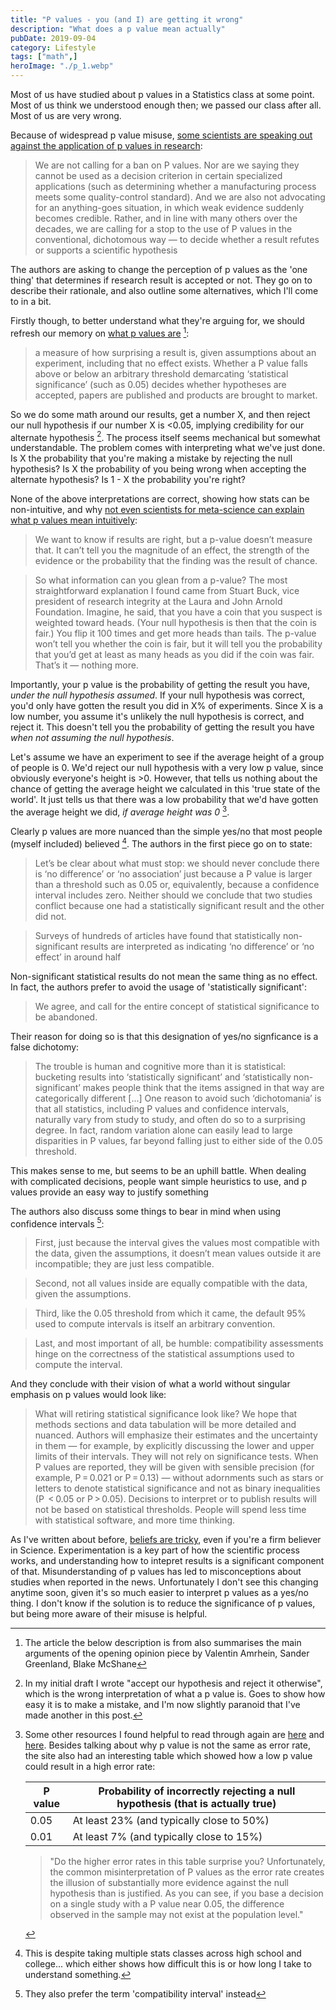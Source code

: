 ```yaml
---
title: "P values - you (and I) are getting it wrong"
description: "What does a p value mean actually"
pubDate: 2019-09-04
category: Lifestyle
tags: ["math",]
heroImage: "./p_1.webp"
---
```


Most of us have studied about p values in a Statistics class at some point. Most of us think we understood enough then; we passed our class after all. Most of us are very wrong. 

Because of widespread p value misuse, [some scientists are speaking out against the application of p values in research](https://www.nature.com/articles/d41586-019-00857-9 "against p values"):

> We are not calling for a ban on P values. Nor are we saying they cannot be used as a decision criterion in certain specialized applications (such as determining whether a manufacturing process meets some quality-control standard). And we are also not advocating for an anything-goes situation, in which weak evidence suddenly becomes credible. Rather, and in line with many others over the decades, we are calling for a stop to the use of P values in the conventional, dichotomous way — to decide whether a result refutes or supports a scientific hypothesis

The authors are asking to change the perception of p values as the 'one thing' that determines if research result is accepted or not. They go on to describe their rationale, and also outline some alternatives, which I'll come to in a bit.

Firstly though, to better understand what they're arguing for, we should refresh our memory on [what p values are](https://www.nature.com/articles/d41586-019-00874-8 "p values") [^1]: 

> a measure of how surprising a result is, given assumptions about an experiment, including that no effect exists. Whether a P value falls above or below an arbitrary threshold demarcating ‘statistical significance’ (such as 0.05) decides whether hypotheses are accepted, papers are published and products are brought to market.

So we do some math around our results, get a number X, and then reject our null hypothesis if our number X is <0.05, implying credibility for our alternate hypothesis [^2]. The process itself seems mechanical but somewhat understandable. The problem comes with interpreting what we've just done. Is X the probability that you're making a mistake by rejecting the null hypothesis? Is X the probability of you being wrong when accepting the alternate hypothesis? Is 1 - X the probability you're right?  

None of the above interpretations are correct, showing how stats can be non-intuitive, and why [not even scientists for meta-science can explain what p values mean intuitively](https://fivethirtyeight.com/features/not-even-scientists-can-easily-explain-p-values/? "easily explain"):

> We want to know if results are right, but a p-value doesn’t measure that. It can’t tell you the magnitude of an effect, the strength of the evidence or the probability that the finding was the result of chance.

> So what information can you glean from a p-value? The most straightforward explanation I found came from Stuart Buck, vice president of research integrity at the Laura and John Arnold Foundation. Imagine, he said, that you have a coin that you suspect is weighted toward heads. (Your null hypothesis is then that the coin is fair.) You flip it 100 times and get more heads than tails. The p-value won’t tell you whether the coin is fair, but it will tell you the probability that you’d get at least as many heads as you did if the coin was fair. That’s it — nothing more.

Importantly, your p value is the probability of getting the result you have, *under the null hypothesis assumed*. If your null hypothesis was correct, you'd only have gotten the result you did in X% of experiments. Since X is a low number, you assume it's unlikely the null hypothesis is correct, and reject it. This doesn't tell you the probability of getting the result you have *when not assuming the null hypothesis*. 

Let's assume we have an experiment to see if the average height of a group of people is 0. We'd reject our null hypothesis with a very low p value, since obviously everyone's height is >0. However, that tells us nothing about the chance of getting the average height we calculated in this 'true state of the world'. It just tells us that there was a low probability that we'd have gotten the average height we did, *if average height was 0* [^3].

Clearly p values are more nuanced than the simple yes/no that most people (myself included) believed [^4]. The authors in the first piece go on to state: 

> Let’s be clear about what must stop: we should never conclude there is ‘no difference’ or ‘no association’ just because a P value is larger than a threshold such as 0.05 or, equivalently, because a confidence interval includes zero. Neither should we conclude that two studies conflict because one had a statistically significant result and the other did not.

> Surveys of hundreds of articles have found that statistically non-significant results are interpreted as indicating ‘no difference’ or ‘no effect’ in around half

Non-significant statistical results do not mean the same thing as no effect. In fact, the authors prefer to avoid the usage of 'statistically significant':

> We agree, and call for the entire concept of statistical significance to be abandoned.

Their reason for doing so is that this designation of yes/no signficance is a false dichotomy:

> The trouble is human and cognitive more than it is statistical: bucketing results into ‘statistically significant’ and ‘statistically non-significant’ makes people think that the items assigned in that way are categorically different \[...\] One reason to avoid such ‘dichotomania’ is that all statistics, including P values and confidence intervals, naturally vary from study to study, and often do so to a surprising degree. In fact, random variation alone can easily lead to large disparities in P values, far beyond falling just to either side of the 0.05 threshold.

This makes sense to me, but seems to be an uphill battle. When dealing with complicated decisions, people want simple heuristics to use, and p values provide an easy way to justify something

The authors also discuss some things to bear in mind when using confidence intervals [^5]:

> First, just because the interval gives the values most compatible with the data, given the assumptions, it doesn’t mean values outside it are incompatible; they are just less compatible.

> Second, not all values inside are equally compatible with the data, given the assumptions.

> Third, like the 0.05 threshold from which it came, the default 95% used to compute intervals is itself an arbitrary convention.

> Last, and most important of all, be humble: compatibility assessments hinge on the correctness of the statistical assumptions used to compute the interval.

And they conclude with their vision of what a world without singular emphasis on p values would look like:

> What will retiring statistical significance look like? We hope that methods sections and data tabulation will be more detailed and nuanced. Authors will emphasize their estimates and the uncertainty in them — for example, by explicitly discussing the lower and upper limits of their intervals. They will not rely on significance tests. When P values are reported, they will be given with sensible precision (for example, P = 0.021 or P = 0.13) — without adornments such as stars or letters to denote statistical significance and not as binary inequalities (P  < 0.05 or P > 0.05). Decisions to interpret or to publish results will not be based on statistical thresholds. People will spend less time with statistical software, and more time thinking.

As I've written about before, [beliefs are tricky](https://leonlins.com/writing/2019_02_18_why/ "belief"), even if you're a firm believer in Science. Experimentation is a key part of how the scientific process works, and understanding how to intepret results is a significant component of that. Misunderstanding of p values has led to misconceptions about studies when reported in the news. Unfortunately I don't see this changing anytime soon, given it's so much easier to interpret p values as a yes/no thing. I don't know if the solution is to reduce the significance of p values, but being more aware of their misuse is helpful. 


[^1]: The article the below description is from also summarises the main arguments of the opening opinion piece by Valentin Amrhein, Sander Greenland, Blake McShane

[^2]: In my initial draft I wrote "accept our hypothesis and reject it otherwise", which is the wrong interpretation of what a p value is. Goes to show how easy it is to make a mistake, and I'm now slightly paranoid that I've made another in this post.

[^3]: Some other resources I found helpful to read through again are [here](https://blog.minitab.com/blog/adventures-in-statistics-2/how-to-correctly-interpret-p-values "interpret") and [here](https://blog.minitab.com/blog/adventures-in-statistics-2/understanding-hypothesis-tests-significance-levels-alpha-and-p-values-in-statistics? "stats"). Besides talking about why p value is not the same as error rate, the site also had an interesting table which showed how a low p value could result in a high error rate:

    |P value           | Probability of incorrectly rejecting a null hypothesis (that is actually true)|
    |----------------- | ------------------------------------------------------------------------------|
    |0.05              | At least 23% (and typically close to 50%)                                     |
    |0.01              | At least 7% (and typically close to 15%)                                      |

    > "Do the higher error rates in this table surprise you? Unfortunately, the common misinterpretation of P values as the error rate creates the illusion of substantially more evidence against the null hypothesis than is justified. As you can see, if you base a decision on a single study with a P value near 0.05, the difference observed in the sample may not exist at the population level."

[^4]: This is despite taking multiple stats classes across high school and college... which either shows how difficult this is or how long I take to understand something.

[^5]: They also prefer the term 'compatibility interval' instead
